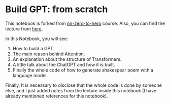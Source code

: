# Build GPT: from scratch

This notebook is forked from [nn-zero-to-hero](https://github.com/karpathy/nn-zero-to-hero) course. Also, you can find the lecture from  [here](https://www.youtube.com/redirect?event=video_description&redir_token=QUFFLUhqa1FpUWV3ZlBBVWhkTUxEUEpWaEtDcHZTaXFYd3xBQ3Jtc0tuYjVUQVFlWWRDNHczN1VFSi1makM4V0lrZTNjdFBkSDV1bllGcDNwZUdWV21KeGxsOXEtUGF2TjVRQ0MwZTNZQUVLV0lWd3lzTlAxNFBNS0JOT1lXelN1UDhRUTBQeFpzaWNZZHFoTElhZGtTVExQTQ&q=https%3A%2F%2Fgithub.com%2Fkarpathy%2Fng-video-lecture&v=kCc8FmEb1nY).

In this Notebook, you will see:
1. How to build a GPT
1. The main reason behind Attention.
2. An explanation about the structure of Transformers.
3. A little talk about the ChatGPT and how it is built.
4. Finally the whole code of how to generate shakespear poem with a language model.

Finally, It is necessary to disclose that the whole code is done by someone else, and I just added notes from the lecture inside this notebook (I have already mentioned references for this notebook).

